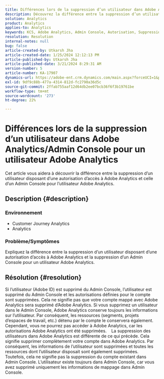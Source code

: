 ```yaml
---
title: Différences lors de la suppression d’un utilisateur dans Adobe Analytics/Admin Console pour un utilisateur Adobe Analytics
description: Découvrez la différence entre la suppression d’un utilisateur disposant d’une autorisation d’accès à Adobe Analytics et la suppression d’un Admin Console pour un utilisateur Adobe Analytics.
solution: Analytics
product: Analytics
applies-to: Analytics
keywords: KCS, Adobe Analytics, Admin Console, Autorisation, Suppression d’utilisateur
resolution: Resolution
internal-notes: null
bug: false
article-created-by: Utkarsh Jha
article-created-date: 1/25/2024 12:12:13 PM
article-published-by: Utkarsh Jha
article-published-date: 3/21/2024 8:29:31 AM
version-number: 5
article-number: KA-17907
dynamics-url: https://adobe-ent.crm.dynamics.com/main.aspx?forceUCI=1&pagetype=entityrecord&etn=knowledgearticle&id=27a7d5f6-7abb-ee11-a569-6045bd0065b6
exl-id: 9df9c88b-477a-4314-812d-fc2790a36d5c
source-git-commit: 2ffab755aaf12d64db2ee07bcb36f6f3b19761be
workflow-type: tm+mt
source-wordcount: '273'
ht-degree: 22%

---
```


# Différences lors de la suppression d’un utilisateur dans Adobe Analytics/Admin Console pour un utilisateur Adobe Analytics


Cet article vous aidera à découvrir la différence entre la suppression d’un utilisateur disposant d’une autorisation d’accès à Adobe Analytics et celle d’un Admin Console pour l’utilisateur Adobe Analytics.

## Description {#description}


### <b>Environnement</b>

- Customer Journey Analytics
- Analytics




### <b>Problème/Symptômes</b>

Expliquez la différence entre la suppression d’un utilisateur disposant d’une autorisation d’accès à Adobe Analytics et la suppression d’un Admin Console pour un utilisateur Adobe Analytics.


## Résolution {#resolution}


Si l’utilisateur (Adobe ID) est supprimé du Admin Console, l’utilisateur est supprimé du Admin Console et les autorisations définies pour le compte sont supprimées.
Cela ne signifie pas que votre compte mappé avec Adobe Analytics sera supprimé d’Adobe Analytics. Si vous supprimez un utilisateur dans le Admin Console, Adobe Analytics conserve toujours les informations sur l’utilisateur.
Par conséquent, les ressources (segments, projets d’espaces de travail, etc.) détenu par le compte le conservera également.
Cependant, vous ne pourrez pas accéder à Adobe Analytics, car les autorisations Adobe Analytics ont été supprimées.
  
La suppression des utilisateurs dans Adobe Analytics est différente de ce qui précède. Cela signifie supprimer complètement votre compte dans Adobe Analytics.
Par conséquent, les informations de l’utilisateur sont supprimées et toutes les ressources dont l’utilisateur disposait sont également supprimées.
Toutefois, cela ne signifie pas la suppression du compte existant dans Admin Console. L’utilisateur existe toujours dans Admin Console, car vous avez supprimé uniquement les informations de mappage dans Admin Console.
